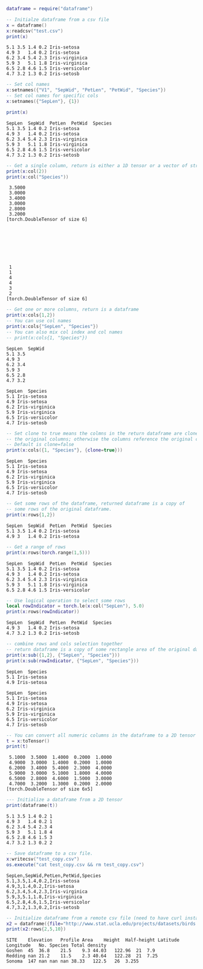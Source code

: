 

```lua
dataframe = require("dataframe")
```


```lua
-- Initialze dataframe from a csv file
x = dataframe()
x:readcsv("test.csv")
print(x)
```




    
    5.1	3.5	1.4	0.2	Iris-setosa
    4.9	3	1.4	0.2	Iris-setosa
    6.2	3.4	5.4	2.3	Iris-virginica
    5.9	3	5.1	1.8	Iris-virginica
    6.5	2.8	4.6	1.5	Iris-versicolor
    4.7	3.2	1.3	0.2	Iris-setosb
    





```lua
-- Set col names
x:setnames({"V1", "SepWid", "PetLen", "PetWid", "Species"})
-- Set col names for specific cols
x:setnames({"SepLen"}, {1})

print(x)
```




    SepLen	SepWid	PetLen	PetWid	Species
    5.1	3.5	1.4	0.2	Iris-setosa
    4.9	3	1.4	0.2	Iris-setosa
    6.2	3.4	5.4	2.3	Iris-virginica
    5.9	3	5.1	1.8	Iris-virginica
    6.5	2.8	4.6	1.5	Iris-versicolor
    4.7	3.2	1.3	0.2	Iris-setosb
    





```lua
-- Get a single column, return is either a 1D tensor or a vector of strings.
print(x:col(2))
print(x:col("Species"))
```




     3.5000
     3.0000
     3.4000
     3.0000
     2.8000
     3.2000
    [torch.DoubleTensor of size 6]
    







     1
     1
     4
     4
     3
     2
    [torch.DoubleTensor of size 6]
    





```lua
-- Get one or more columns, return is a dataframe
print(x:cols{1,2})
-- You can use col names
print(x:cols{"SepLen", "Species"})
-- You can also mix col index and col names
-- print(x:cols{1, "Species"})
```




    SepLen	SepWid
    5.1	3.5
    4.9	3
    6.2	3.4
    5.9	3
    6.5	2.8
    4.7	3.2
    
    SepLen	Species
    5.1	Iris-setosa
    4.9	Iris-setosa
    6.2	Iris-virginica
    5.9	Iris-virginica
    6.5	Iris-versicolor
    4.7	Iris-setosb
    





```lua
-- Set clone to true means the colmns in the return dataframe are clone of
-- the original columns; otherwise the columns reference the original columns.
-- Default is clone=false
print(x:cols({1, "Species"}, {clone=true}))
```




    SepLen	Species
    5.1	Iris-setosa
    4.9	Iris-setosa
    6.2	Iris-virginica
    5.9	Iris-virginica
    6.5	Iris-versicolor
    4.7	Iris-setosb
    
    





```lua
-- Get some rows of the dataframe, returned dataframe is a copy of
-- some rows of the original dataframe.
print(x:rows{1,2})
```




    SepLen	SepWid	PetLen	PetWid	Species
    5.1	3.5	1.4	0.2	Iris-setosa
    4.9	3	1.4	0.2	Iris-setosa
    
    





```lua
-- Get a range of rows
print(x:rows(torch.range(1,5)))
```




    SepLen	SepWid	PetLen	PetWid	Species
    5.1	3.5	1.4	0.2	Iris-setosa
    4.9	3	1.4	0.2	Iris-setosa
    6.2	3.4	5.4	2.3	Iris-virginica
    5.9	3	5.1	1.8	Iris-virginica
    6.5	2.8	4.6	1.5	Iris-versicolor
    
    





```lua
-- Use logical operation to select some rows
local rowIndicator = torch.le(x:col("SepLen"), 5.0)
print(x:rows(rowIndicator))
```




    SepLen	SepWid	PetLen	PetWid	Species
    4.9	3	1.4	0.2	Iris-setosa
    4.7	3.2	1.3	0.2	Iris-setosb
    





```lua
-- combine rows and cols selection together
-- return dataframe is a copy of some rectangle area of the original dataframe.
print(x:sub({1,2}, {"SepLen", "Species"}))
print(x:sub(rowIndicator, {"SepLen", "Species"}))
```




    SepLen	Species
    5.1	Iris-setosa
    4.9	Iris-setosa
    
    SepLen	Species
    5.1	Iris-setosa
    4.9	Iris-setosa
    6.2	Iris-virginica
    5.9	Iris-virginica
    6.5	Iris-versicolor
    4.7	Iris-setosb
    





```lua
-- You can convert all numeric columns in the dataframe to a 2D tensor
t = x:toTensor()
print(t)
```




     5.1000  3.5000  1.4000  0.2000  1.0000
     4.9000  3.0000  1.4000  0.2000  1.0000
     6.2000  3.4000  5.4000  2.3000  4.0000
     5.9000  3.0000  5.1000  1.8000  4.0000
     6.5000  2.8000  4.6000  1.5000  3.0000
     4.7000  3.2000  1.3000  0.2000  2.0000
    [torch.DoubleTensor of size 6x5]
    





```lua
--- Initialize a dataframe from a 2D tensor
print(dataframe(t))
```




    
    5.1	3.5	1.4	0.2	1
    4.9	3	1.4	0.2	1
    6.2	3.4	5.4	2.3	4
    5.9	3	5.1	1.8	4
    6.5	2.8	4.6	1.5	3
    4.7	3.2	1.3	0.2	2
    
    





```lua
-- Save dataframe to a csv file.
x:writecsv("test_copy.csv")
os.execute("cat test_copy.csv && rm test_copy.csv")
```




    SepLen,SepWid,PetLen,PetWid,Species
    5.1,3.5,1.4,0.2,Iris-setosa
    4.9,3,1.4,0.2,Iris-setosa
    6.2,3.4,5.4,2.3,Iris-virginica
    5.9,3,5.1,1.8,Iris-virginica
    6.5,2.8,4.6,1.5,Iris-versicolor
    4.7,3.2,1.3,0.2,Iris-setosb





```lua
-- Initialize dataframe from a remote csv file (need to have curl installed)
x2 = dataframe({file="http://www.stat.ucla.edu/projects/datasets/birds.dat"})
print(x2:rows{2,5,10})
```




    SITE	Elevation	Profile Area	Height	Half-height	Latitude	Longitude	No. Species	Total density
    Goshen	45	36.8	21.5	9.3	44.03	122.96	21	7.9
    Redding	nan	21.2	11.5	2.3	40.64	122.28	21	7.25
    Sonoma	147	nan	nan	nan	38.33	122.5	26	3.255
    



